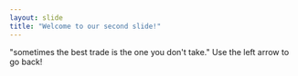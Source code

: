 ```yaml
---
layout: slide
title: "Welcome to our second slide!"
---
```

"sometimes the best trade is the one you don't take."
Use the left arrow to go back!
